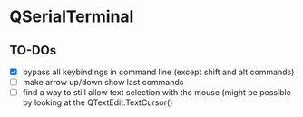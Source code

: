 # QSerialTerminal
 
## TO-DOs
- [x] bypass all keybindings in command line (except shift and alt commands)
- [ ] make arrow up/down show last commands
- [ ] find a way to still allow text selection with the mouse
      (might be possible by looking at the QTextEdit.TextCursor()